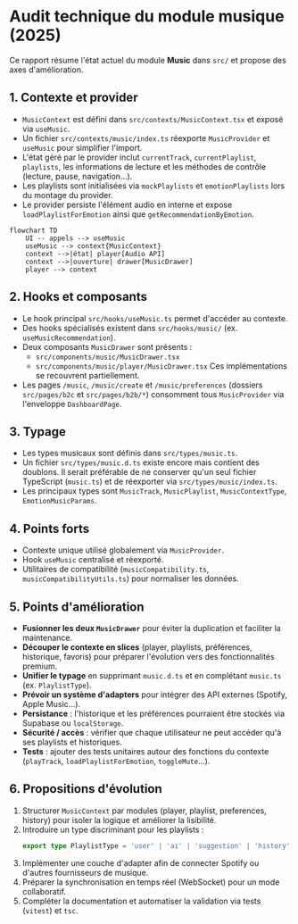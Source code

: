 # Audit technique du module musique (2025)

Ce rapport résume l'état actuel du module **Music** dans `src/` et propose des axes d'amélioration.

## 1. Contexte et provider

- `MusicContext` est défini dans `src/contexts/MusicContext.tsx` et exposé via `useMusic`.
- Un fichier `src/contexts/music/index.ts` réexporte `MusicProvider` et `useMusic` pour simplifier l'import.
- L'état géré par le provider inclut `currentTrack`, `currentPlaylist`, `playlists`, les informations de lecture et les méthodes de contrôle (lecture, pause, navigation…).
- Les playlists sont initialisées via `mockPlaylists` et `emotionPlaylists` lors du montage du provider.
- Le provider persiste l'élément audio en interne et expose `loadPlaylistForEmotion` ainsi que `getRecommendationByEmotion`.

```mermaid
flowchart TD
    UI -- appels --> useMusic
    useMusic --> context{MusicContext}
    context -->|état| player[Audio API]
    context -->|ouverture| drawer[MusicDrawer]
    player --> context
```

## 2. Hooks et composants

- Le hook principal `src/hooks/useMusic.ts` permet d'accéder au contexte.
- Des hooks spécialisés existent dans `src/hooks/music/` (ex. `useMusicRecommendation`).
- Deux composants `MusicDrawer` sont présents :
  - `src/components/music/MusicDrawer.tsx`
  - `src/components/music/player/MusicDrawer.tsx`
  Ces implémentations se recouvrent partiellement.
- Les pages `/music`, `/music/create` et `/music/preferences` (dossiers `src/pages/b2c` et `src/pages/b2b/*`) consomment tous `MusicProvider` via l'enveloppe `DashboardPage`.

## 3. Typage

- Les types musicaux sont définis dans `src/types/music.ts`.
- Un fichier `src/types/music.d.ts` existe encore mais contient des doublons. Il serait préférable de ne conserver qu'un seul fichier TypeScript (`music.ts`) et de réexporter via `src/types/music/index.ts`.
- Les principaux types sont `MusicTrack`, `MusicPlaylist`, `MusicContextType`, `EmotionMusicParams`.

## 4. Points forts

- Contexte unique utilisé globalement via `MusicProvider`.
- Hook `useMusic` centralisé et réexporté.
- Utilitaires de compatibilité (`musicCompatibility.ts`, `musicCompatibilityUtils.ts`) pour normaliser les données.

## 5. Points d'amélioration

- **Fusionner les deux `MusicDrawer`** pour éviter la duplication et faciliter la maintenance.
- **Découper le contexte en slices** (player, playlists, préférences, historique, favoris) pour préparer l'évolution vers des fonctionnalités premium.
- **Unifier le typage** en supprimant `music.d.ts` et en complétant `music.ts` (ex. `PlaylistType`).
- **Prévoir un système d'adapters** pour intégrer des API externes (Spotify, Apple Music…).
- **Persistance** : l'historique et les préférences pourraient être stockés via Supabase ou `localStorage`.
- **Sécurité / accès** : vérifier que chaque utilisateur ne peut accéder qu'à ses playlists et historiques.
- **Tests** : ajouter des tests unitaires autour des fonctions du contexte (`playTrack`, `loadPlaylistForEmotion`, `toggleMute`…).

## 6. Propositions d'évolution

1. Structurer `MusicContext` par modules (player, playlist, preferences, history) pour isoler la logique et améliorer la lisibilité.
2. Introduire un type discriminant pour les playlists :
   ```ts
   export type PlaylistType = 'user' | 'ai' | 'suggestion' | 'history';
   ```
3. Implémenter une couche d'adapter afin de connecter Spotify ou d'autres fournisseurs de musique.
4. Préparer la synchronisation en temps réel (WebSocket) pour un mode collaboratif.
5. Compléter la documentation et automatiser la validation via tests (`vitest`) et `tsc`.

